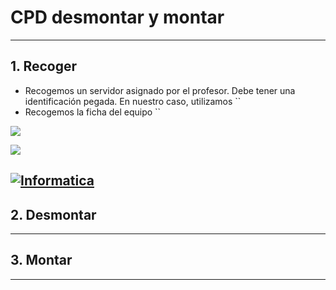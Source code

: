 
# CPD desmontar y montar

---

## 1. Recoger

* Recogemos un servidor asignado por el profesor. Debe tener una identificación pegada. En nuestro caso, utilizamos ``
* Recogemos la ficha del equipo ``

![](./images/.png)

![](./images/.png)


[![Informatica](https://jumpersoluciones.com/template/img/02.png)](https://www.youtube.com/watch?v=CTazANzywSA "Informatica")
---

## 2. Desmontar



---

## 3. Montar



---
